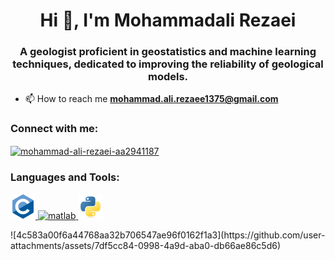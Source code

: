<h1 align="center">Hi 👋, I'm Mohammadali Rezaei</h1>
<h3 align="center">A geologist proficient in geostatistics and machine learning techniques, dedicated to improving the reliability of geological models.</h3>

- 📫 How to reach me **mohammad.ali.rezaee1375@gmail.com**

<h3 align="left">Connect with me:</h3>
<p align="left">
<a href="https://linkedin.com/in/mohammad-ali-rezaei-aa2941187" target="blank"><img align="center" src="https://raw.githubusercontent.com/rahuldkjain/github-profile-readme-generator/master/src/images/icons/Social/linked-in-alt.svg" alt="mohammad-ali-rezaei-aa2941187" height="30" width="40" /></a>
</p>

<h3 align="left">Languages and Tools:</h3>
<p align="left"> <a href="https://www.cprogramming.com/" target="_blank" rel="noreferrer"> <img src="https://raw.githubusercontent.com/devicons/devicon/master/icons/c/c-original.svg" alt="c" width="40" height="40"/> </a> <a href="https://www.mathworks.com/" target="_blank" rel="noreferrer"> <img src="https://upload.wikimedia.org/wikipedia/commons/2/21/Matlab_Logo.png" alt="matlab" width="40" height="40"/> </a> <a href="https://www.python.org" target="_blank" rel="noreferrer"> <img src="https://raw.githubusercontent.com/devicons/devicon/master/icons/python/python-original.svg" alt="python" width="40" height="40"/> </a> </p>
![4c583a00f6a44768aa32b706547ae96f0162f1a3](https://github.com/user-attachments/assets/7df5cc84-0998-4a9d-aba0-db66ae86c5d6)
